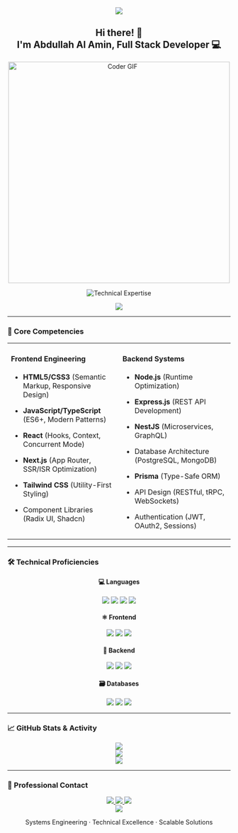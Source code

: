 <!-- GitHub Profile README -->
<div align="center">

  <!-- Minimalist Header -->
  <img src="https://capsule-render.vercel.app/api?type=rect&color=gradient&height=2&section=header" />
  
  <h2 align="center">
    Hi there! 👋  
    <br>I'm Abdullah Al Amin, Full Stack Developer 💻
  </h2>

  <img src="https://media.giphy.com/media/SWoSkN6DxTszqIKEqv/giphy.gif" alt="Coder GIF" width="500" />

  <!-- Typing Animation -->
  <p align="center">
    <img src="https://readme-typing-svg.demolab.com?font=Fira+Code&weight=500&size=18&duration=3800&pause=1200&color=7C3AED&center=true&width=580&lines=TypeScript+Specialist+%E2%96%B8+React+Architecture+%E2%96%B8+NestJS+Systems;Performance-Optimized+Solutions+%E2%96%B8+Enterprise-Grade+Applications" alt="Technical Expertise" />
  </p>

  <img src="https://capsule-render.vercel.app/api?type=rect&color=gradient&height=2" />
</div>

---

### 🚀 Core Competencies

<table align="center">
  <tr>
    <td width="50%" valign="top">

#### Frontend Engineering
- **HTML5/CSS3** (Semantic Markup, Responsive Design)
- **JavaScript/TypeScript** (ES6+, Modern Patterns)
- **React** (Hooks, Context, Concurrent Mode)
- **Next.js** (App Router, SSR/ISR Optimization)
- **Tailwind CSS** (Utility-First Styling)
- Component Libraries (Radix UI, Shadcn)

    </td>
    <td width="50%" valign="top">

#### Backend Systems
- **Node.js** (Runtime Optimization)
- **Express.js** (REST API Development)
- **NestJS** (Microservices, GraphQL)
- Database Architecture (PostgreSQL, MongoDB)
- **Prisma** (Type-Safe ORM)
- API Design (RESTful, tRPC, WebSockets)
- Authentication (JWT, OAuth2, Sessions)

    </td>
  </tr>
</table>

---

### 🛠️ Technical Proficiencies

<div align="center">

#### 💻 Languages  
<p>
  <img src="https://img.shields.io/badge/HTML5-E34F26?style=for-the-badge&logo=html5&logoColor=white" />
  <img src="https://img.shields.io/badge/CSS3-1572B6?style=for-the-badge&logo=css3&logoColor=white" />
  <img src="https://img.shields.io/badge/JavaScript-F7DF1E?style=for-the-badge&logo=javascript&logoColor=black" />
  <img src="https://img.shields.io/badge/TypeScript-3178C6?style=for-the-badge&logo=typescript&logoColor=white" />
</p>

#### ⚛️ Frontend  
<p>
  <img src="https://img.shields.io/badge/React-20232A?style=for-the-badge&logo=react&logoColor=61DAFB" />
  <img src="https://img.shields.io/badge/Next.js-000000?style=for-the-badge&logo=nextdotjs&logoColor=white" />
  <img src="https://img.shields.io/badge/Tailwind_CSS-38B2AC?style=for-the-badge&logo=tailwind-css&logoColor=white" />
</p>

#### 🧩 Backend  
<p>
  <img src="https://img.shields.io/badge/Node.js-339933?style=for-the-badge&logo=nodedotjs&logoColor=white" />
  <img src="https://img.shields.io/badge/Express.js-000000?style=for-the-badge&logo=express&logoColor=white" />
  <img src="https://img.shields.io/badge/NestJS-E0234E?style=for-the-badge&logo=nestjs&logoColor=white" />
</p>

#### 🗃️ Databases  
<p>
  <img src="https://img.shields.io/badge/PostgreSQL-4169E1?style=for-the-badge&logo=postgresql&logoColor=white" />
  <img src="https://img.shields.io/badge/MongoDB-47A248?style=for-the-badge&logo=mongodb&logoColor=white" />
  <img src="https://img.shields.io/badge/Prisma-2D3748?style=for-the-badge&logo=prisma&logoColor=white" />
</p>

</div>


---

### 📈 GitHub Stats & Activity

<p align="center">
  <img src="https://github-readme-streak-stats.herokuapp.com?user=Abdullh1111&theme=react&hide_border=true&background=000000&stroke=6cf2c0&fire=fddf67&sideLabels=6cf2c0&currStreakNum=6cf2c0&ring=6cf2c0&currStreakLabel=fddf67&sideNums=fddf67" />
  <br />
  <img src="https://github-readme-stats.vercel.app/api/top-langs/?username=Abdullh1111&layout=compact&theme=react&hide_border=true&bg_color=000000&title_color=6cf2c0&text_color=fddf67" />
  <br />
  <img src="https://github-readme-activity-graph.vercel.app/graph?username=Abdullh1111&bg_color=000000&color=6cf2c0&line=fddf67&point=fddf67&area=true&hide_border=true" />
</p>


---

### 💼 Professional Contact

<div align="center">
  <a href="mailto:abdullah4474032@gmail.com">
    <img src="https://img.shields.io/badge/Email-Contact_Me-D14836?style=for-the-badge&logo=gmail&logoColor=white" />
  </a>
  <a href="https://www.linkedin.com/in/abdullah-al-amin-b14480306/" target="_blank">
    <img src="https://img.shields.io/badge/LinkedIn-Connect-0A66C2?style=for-the-badge&logo=linkedin&logoColor=white" />
  </a>
  <a href="https://abdullah-chi-cyan.vercel.app/" target="_blank">
    <img src="https://img.shields.io/badge/Portfolio-View_My_Work-000000?style=for-the-badge&logo=vercel&logoColor=white" />
  </a>
</div>


<!-- Minimalist Footer -->
<div align="center">
  <img src="https://capsule-render.vercel.app/api?type=rect&color=gradient&height=2" />
  <p>Systems Engineering · Technical Excellence · Scalable Solutions</p>
</div>
